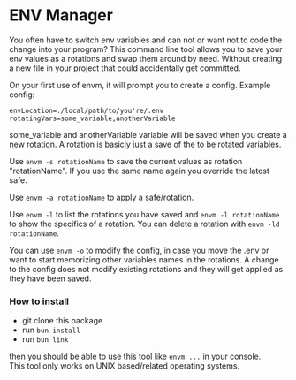 # ENV Manager

You often have to switch env variables and can not or want not to code the change into your program? This command line tool allows you to save your env values as a rotations and swap them around by need. Without creating a new file in your project that could accidentally get committed.

On your first use of envm, it will prompt you to create a config.
Example config:

```
envLocation=./local/path/to/you're/.env
rotatingVars=some_variable,anotherVariable
```

some_variable and anotherVariable variable will be saved when you create a new rotation. A rotation is basicly just a save of the to be rotated variables.

Use `envm -s rotationName` to save the current values as rotation "rotationName". If you use the same name again you override the latest safe.

Use `envm -a rotationName` to apply a safe/rotation.

Use `envm -l` to list the rotations you have saved and `envm -l rotationName` to show the specifics of a rotation. You can delete a rotation with `envm -ld rotationName`.

You can use `envm -o` to modify the config, in case you move the .env or want to start memorizing other variables names in the rotations. A change to the config does not modify existing rotations and they will get applied as they have been saved.

### How to install

- git clone this package
- run `bun install`
- run `bun link`

then you should be able to use this tool like `envm ...` in your console.  
This tool only works on UNIX based/related operating systems.
